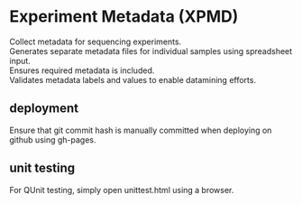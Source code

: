 # Experiment Metadata (XPMD)
Collect metadata for sequencing experiments.  
Generates separate metadata files for individual samples using spreadsheet input.  
Ensures required metadata is included.  
Validates metadata labels and values to enable datamining efforts. 

## deployment
Ensure that git commit hash is manually committed when deploying on github using gh-pages.

## unit testing
For QUnit testing, simply open unittest.html using a browser.
